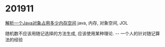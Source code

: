 # 201911

[解析一个Java对象占用多少内存空间](https://blog.csdn.net/renfufei/article/details/95758333) java, 内存, 对象空间, JOL

随机数不应该用随记选择的方法生成, 应该使用某种理论.  -- 一个人的针对随记算法的经验
